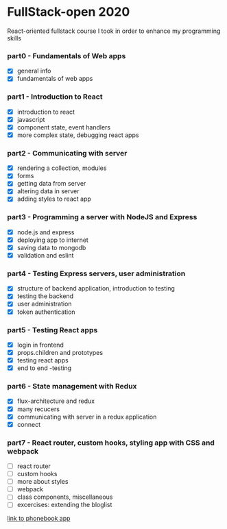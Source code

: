 # FullStack-open 2020
React-oriented fullstack course I took in order to enhance my programming skills

### part0 - Fundamentals of Web apps
- [x] general info
- [x] fundamentals of web apps

### part1 - Introduction to React
- [x] introduction to react
- [x] javascript
- [x] component state, event handlers
- [x] more complex state, debugging react apps

### part2 - Communicating with server
- [x] rendering a collection, modules
- [x] forms
- [x] getting data from server
- [x] altering data in server
- [x] adding styles to react app

### part3 - Programming a server with NodeJS and Express
- [x] node.js and express
- [x] deploying app to internet
- [x] saving data to mongodb
- [x] validation and eslint

### part4 - Testing Express servers, user administration
- [x] structure of backend application, introduction to testing
- [x] testing the backend
- [x] user administration
- [x] token authentication

### part5 - Testing React apps
- [x] login in frontend
- [x] props.children and prototypes
- [x] testing react apps
- [x] end to end -testing

### part6 - State management with Redux
- [x] flux-architecture and redux
- [x] many recucers
- [x] communicating with server in a redux application
- [x] connect

### part7 - React router, custom hooks, styling app with CSS and webpack
- [ ] react router
- [ ] custom hooks
- [ ] more about styles
- [ ] webpack
- [ ] class components, miscellaneous
- [ ] excercises: extending the bloglist

[link to phonebook app](https://nameless-peak-91445.herokuapp.com)
